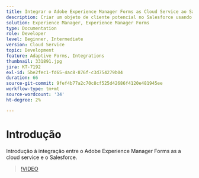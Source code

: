 ```yaml
---
title: Integrar o Adobe Experience Manager Forms as Cloud Service ao Salesforce
description: Criar um objeto de cliente potencial no Salesforce usando a integração
solution: Experience Manager, Experience Manager Forms
type: Documentation
role: Developer
level: Beginner, Intermediate
version: Cloud Service
topic: Development
feature: Adaptive Forms, Integrations
thumbnail: 331891.jpg
jira: KT-7192
exl-id: 5be2fec1-fd65-4ac8-876f-c3d754279b04
duration: 66
source-git-commit: 9fef4b77a2c70c8cf525d42686f4120e481945ee
workflow-type: tm+mt
source-wordcount: '34'
ht-degree: 2%

---
```


# Introdução

Introdução à integração entre o Adobe Experience Manager Forms as a cloud service e o Salesforce.

>[!VIDEO](https://video.tv.adobe.com/v/331891?quality=12&learn=on)
